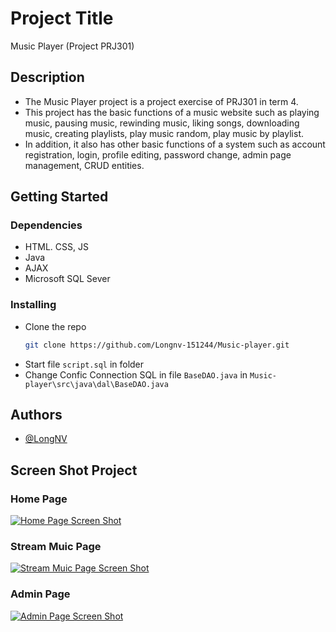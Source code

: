 # Project Title

Music Player (Project PRJ301)

## Description

* The Music Player project is a project exercise of PRJ301 in term 4. 
* This project has the basic functions of a music website such as playing music, pausing music, rewinding music, liking songs, downloading music, creating playlists, play music random, play music by playlist.
* In addition, it also has other basic functions of a system such as account registration, login, profile editing, password change, admin page management, CRUD entities.


## Getting Started

### Dependencies

* HTML. CSS, JS
* Java 
* AJAX
* Microsoft SQL Sever

### Installing

* Clone the repo
   ```sh
   git clone https://github.com/Longnv-151244/Music-player.git
   ```
* Start file ``script.sql`` in folder
* Change Confic Connection SQL in file ``BaseDAO.java`` in ``Music-player\src\java\dal\BaseDAO.java``


## Authors
* [@LongNV](https://github.com/Longnv-151244/)

## Screen Shot Project

### Home Page

[![Home Page Screen Shot][home-screenshot]](https://iili.io/NapqIs.png)

### Stream Muic Page

[![Stream Muic Page Screen Shot][stream-screenshot]](https://iili.io/NapqIs.png)

### Admin Page

[![Admin Page Screen Shot][admin-screenshot]](https://iili.io/NapqIs.png)


[home-screenshot]: https://iili.io/NapqIs.png
[stream-screenshot]: https://iili.io/N1yjDP.png
[admin-screenshot]: https://iili.io/NER4kl.png
